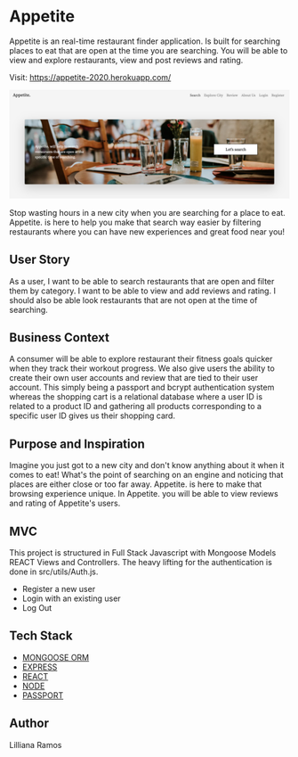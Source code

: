 # Appetite
Appetite is an real-time restaurant finder application. Is built for searching places to eat that are open at the time you are searching. You will be able to view and explore restaurants, view and post reviews and rating. 

Visit: https://appetite-2020.herokuapp.com/

![alt text](/screenshot.png)

Stop wasting hours in a new city when you are searching for a place to eat. Appetite. is here to help you make that search way easier by filtering restaurants where you can have new experiences and great food near you!

## User Story
As a user, I want to be able to search restaurants that are open and filter them by category. I want to be able to view and add reviews and rating. I should also be able look restaurants that are not open at the time of searching.

## Business Context
A consumer will be able to explore restaurant  their fitness goals quicker when they track their workout progress.
We also give users the ability to create their own user accounts and review that are tied to their user account. This simply being a passport and bcrypt authentication system whereas the shopping cart is a relational database where a user ID is related to a product ID and gathering all products corresponding to a specific user ID gives us their shopping card.


## Purpose and Inspiration
Imagine you just got to a new city and don't know anything about it when it comes to eat! What's the point of searching on an engine and noticing that places are either close or too far away. Appetite. is here to make that browsing experience unique. In Appetite. you will be able to view reviews and rating of Appetite's users. 


## MVC
This project is structured in Full Stack Javascript with Mongoose Models REACT Views and Controllers. The heavy lifting for the authentication is done in src/utils/Auth.js.

- Register a new user
- Login with an existing user
- Log Out

## Tech Stack
+ [MONGOOSE ORM](https://www.npmjs.com/package/mongoose)
+ [EXPRESS](https://www.npmjs.com/package/express)
+ [REACT](https://reactjs.org/)
+ [NODE](https://nodejs.org/en/)
+ [PASSPORT](http://www.passportjs.org/docs/username-password/)

## Author 
Lilliana Ramos



